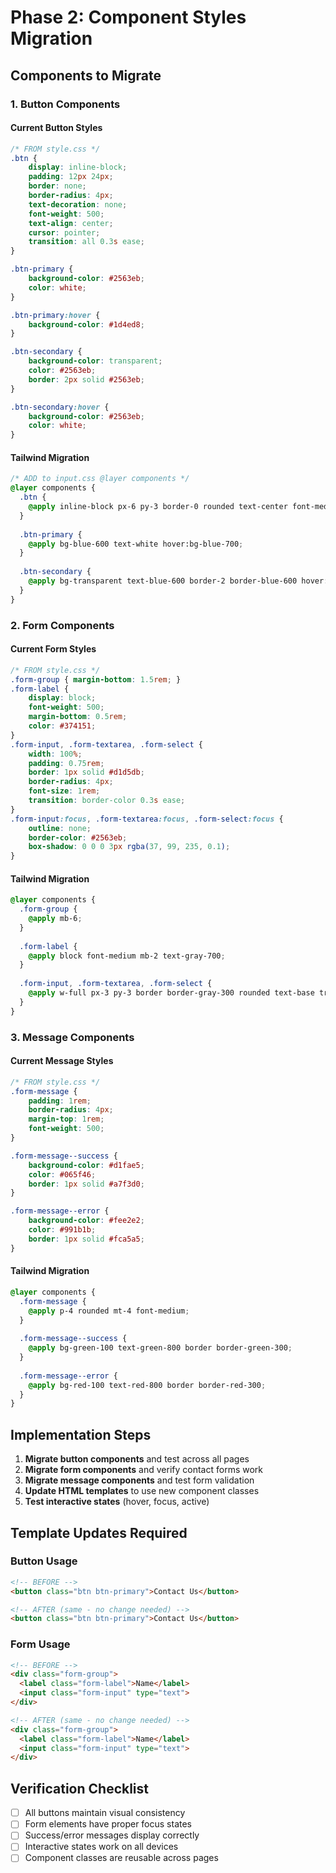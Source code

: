 # Phase 2: Component Styles Migration

## Components to Migrate

### 1. Button Components

#### Current Button Styles
```css
/* FROM style.css */
.btn {
    display: inline-block;
    padding: 12px 24px;
    border: none;
    border-radius: 4px;
    text-decoration: none;
    font-weight: 500;
    text-align: center;
    cursor: pointer;
    transition: all 0.3s ease;
}

.btn-primary {
    background-color: #2563eb;
    color: white;
}

.btn-primary:hover {
    background-color: #1d4ed8;
}

.btn-secondary {
    background-color: transparent;
    color: #2563eb;
    border: 2px solid #2563eb;
}

.btn-secondary:hover {
    background-color: #2563eb;
    color: white;
}
```

#### Tailwind Migration
```css
/* ADD to input.css @layer components */
@layer components {
  .btn {
    @apply inline-block px-6 py-3 border-0 rounded text-center font-medium cursor-pointer transition-all duration-300 ease-in-out no-underline;
  }
  
  .btn-primary {
    @apply bg-blue-600 text-white hover:bg-blue-700;
  }
  
  .btn-secondary {
    @apply bg-transparent text-blue-600 border-2 border-blue-600 hover:bg-blue-600 hover:text-white;
  }
}
```

### 2. Form Components

#### Current Form Styles
```css
/* FROM style.css */
.form-group { margin-bottom: 1.5rem; }
.form-label { 
    display: block;
    font-weight: 500;
    margin-bottom: 0.5rem;
    color: #374151;
}
.form-input, .form-textarea, .form-select {
    width: 100%;
    padding: 0.75rem;
    border: 1px solid #d1d5db;
    border-radius: 4px;
    font-size: 1rem;
    transition: border-color 0.3s ease;
}
.form-input:focus, .form-textarea:focus, .form-select:focus {
    outline: none;
    border-color: #2563eb;
    box-shadow: 0 0 0 3px rgba(37, 99, 235, 0.1);
}
```

#### Tailwind Migration
```css
@layer components {
  .form-group {
    @apply mb-6;
  }
  
  .form-label {
    @apply block font-medium mb-2 text-gray-700;
  }
  
  .form-input, .form-textarea, .form-select {
    @apply w-full px-3 py-3 border border-gray-300 rounded text-base transition-colors duration-300 focus:outline-none focus:border-blue-600 focus:ring-4 focus:ring-blue-600 focus:ring-opacity-10;
  }
}
```

### 3. Message Components

#### Current Message Styles
```css
/* FROM style.css */
.form-message {
    padding: 1rem;
    border-radius: 4px;
    margin-top: 1rem;
    font-weight: 500;
}

.form-message--success {
    background-color: #d1fae5;
    color: #065f46;
    border: 1px solid #a7f3d0;
}

.form-message--error {
    background-color: #fee2e2;
    color: #991b1b;
    border: 1px solid #fca5a5;
}
```

#### Tailwind Migration
```css
@layer components {
  .form-message {
    @apply p-4 rounded mt-4 font-medium;
  }
  
  .form-message--success {
    @apply bg-green-100 text-green-800 border border-green-300;
  }
  
  .form-message--error {
    @apply bg-red-100 text-red-800 border border-red-300;
  }
}
```

## Implementation Steps

1. **Migrate button components** and test across all pages
2. **Migrate form components** and verify contact forms work
3. **Migrate message components** and test form validation
4. **Update HTML templates** to use new component classes
5. **Test interactive states** (hover, focus, active)

## Template Updates Required

### Button Usage
```html
<!-- BEFORE -->
<button class="btn btn-primary">Contact Us</button>

<!-- AFTER (same - no change needed) -->
<button class="btn btn-primary">Contact Us</button>
```

### Form Usage
```html
<!-- BEFORE -->
<div class="form-group">
  <label class="form-label">Name</label>
  <input class="form-input" type="text">
</div>

<!-- AFTER (same - no change needed) -->
<div class="form-group">
  <label class="form-label">Name</label>
  <input class="form-input" type="text">
</div>
```

## Verification Checklist

- [ ] All buttons maintain visual consistency
- [ ] Form elements have proper focus states
- [ ] Success/error messages display correctly
- [ ] Interactive states work on all devices
- [ ] Component classes are reusable across pages